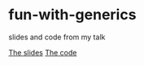 # fun-with-generics
slides and code from my talk

[The slides](https://github.com/benjamin-hodgson/fun-with-generics/blob/master/Fun-with-Generics.pdf)
[The code](https://github.com/benjamin-hodgson/fun-with-generics/tree/master/funwithgenerics)
